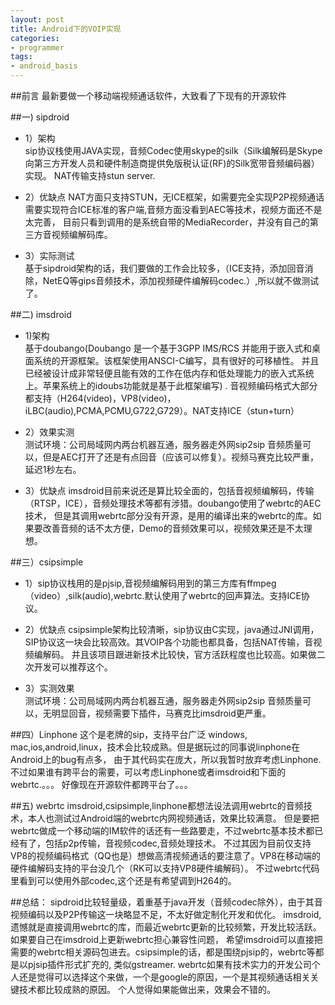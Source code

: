 ```yaml
---
layout: post
title: Android下的VOIP实现
categories:
- programmer
tags:
- android_basis
---
```



##前言
最新要做一个移动端视频通话软件，大致看了下现有的开源软件

##一) sipdroid
- 1）架构	
sip协议栈使用JAVA实现，音频Codec使用skype的silk（Silk编解码是Skype向第三方开发人员和硬件制造商提供免版税认证(RF)的Silk宽带音频编码器）实现。
NAT传输支持stun server.	

- 2）优缺点	
NAT方面只支持STUN，无ICE框架，如需要完全实现P2P视频通话需要实现符合ICE标准的客户端,音频方面没看到AEC等技术，视频方面还不是太完善，
目前只看到调用的是系统自带的MediaRecorder，并没有自己的第三方音视频编解码库。

- 3）实际测试	
基于sipdroid架构的话，我们要做的工作会比较多，（ICE支持，添加回音消除，NetEQ等gips音频技术，添加视频硬件编解码codec.）,所以就不做测试了。


##二) imsdroid
- 1)架构	
基于doubango(Doubango 是一个基于3GPP IMS/RCS 并能用于嵌入式和桌面系统的开源框架。该框架使用ANSCI-C编写，具有很好的可移植性。
并且已经被设计成非常轻便且能有效的工作在低内存和低处理能力的嵌入式系统上。苹果系统上的idoubs功能就是基于此框架编写) .
音视频编码格式大部分都支持（H264(video)，VP8(video)，iLBC(audio),PCMA,PCMU,G722,G729）。NAT支持ICE（stun+turn）

- 2）效果实测	
测试环境：公司局域网内两台机器互通，服务器走外网sip2sip
音频质量可以，但是AEC打开了还是有点回音（应该可以修复）。视频马赛克比较严重，延迟1秒左右。

- 3）优缺点	
imsdroid目前来说还是算比较全面的，包括音视频编解码，传输（RTSP，ICE），音频处理技术等都有涉猎。doubango使用了webrtc的AEC技术，
但是其调用webrtc部分没有开源，是用的编译出来的webrtc的库。如果要改善音频的话不太方便，Demo的音频效果可以，视频效果还是不太理想。


##三）csipsimple
- 1）sip协议栈用的是pjsip,音视频编解码用到的第三方库有ffmpeg（video）,silk(audio),webrtc.默认使用了webrtc的回声算法。支持ICE协议。

- 2）优缺点	
csipsimple架构比较清晰，sip协议由C实现，java通过JNI调用，SIP协议这一块会比较高效。其VOIP各个功能也都具备，包括NAT传输，音视频编解码。
并且该项目跟进新技术比较快，官方活跃程度也比较高。如果做二次开发可以推荐这个。

- 3）实测效果	
测试环境：公司局域网内两台机器互通，服务器走外网sip2sip
音频质量可以，无明显回音，视频需要下插件，马赛克比imsdroid更严重。


##四）Linphone
这个是老牌的sip，支持平台广泛 windows, mac,ios,android,linux，技术会比较成熟。但是据玩过的同事说linphone在Android上的bug有点多，
由于其代码实在庞大，所以我暂时放弃考虑Linphone.不过如果谁有跨平台的需要，可以考虑Linphone或者imsdroid和下面的webrtc.。。。
好像现在开源软件都跨平台了。。。


##五) webrtc
imsdroid,csipsimple,linphone都想法设法调用webrtc的音频技术，本人也测试过Android端的webrtc内网视频通话，效果比较满意。
但是要把webrtc做成一个移动端的IM软件的话还有一些路要走，不过webrtc基本技术都已经有了，包括p2p传输，音视频codec,音频处理技术。
不过其因为目前仅支持VP8的视频编码格式（QQ也是）想做高清视频通话的要注意了。VP8在移动端的硬件编解码支持的平台没几个（RK可以支持VP8硬件编解码）。
不过webrtc代码里看到可以使用外部codec,这个还是有希望调到H264的。


##总结：
sipdroid比较轻量级，着重基于java开发（音频codec除外），由于其音视频编码以及P2P传输这一块略显不足，不太好做定制化开发和优化。
imsdroid,遗憾就是直接调用webrtc的库，而最近webrtc更新的比较频繁，开发比较活跃。如果要自己在imsdroid上更新webrtc担心兼容性问题，
希望imsdroid可以直接把需要的webrtc相关源码包进去。csipsimple的话，都是围绕pjsip的，webrtc等都是以pjsip插件形式扩充的,
类似gstreamer. webrtc如果有技术实力的开发公司个人还是觉得可以选择这个来做，一个是google的原因，一个是其视频通话相关关键技术都比较成熟的原因。
个人觉得如果能做出来，效果会不错的。


